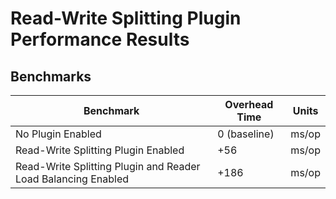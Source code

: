 # Read-Write Splitting Plugin Performance Results

## Benchmarks
| Benchmark                                                     | Overhead Time | Units |
|---------------------------------------------------------------|---------------|-------|
| No Plugin Enabled                                             | 0 (baseline)  | ms/op |
| Read-Write Splitting Plugin Enabled                           | +56           | ms/op |
| Read-Write Splitting Plugin and Reader Load Balancing Enabled | +186          | ms/op |
